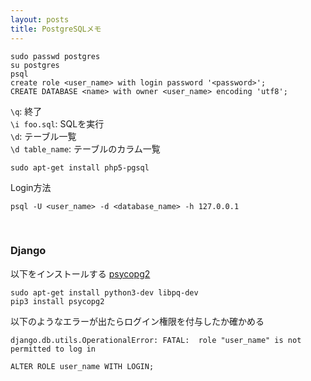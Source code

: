 ```yaml
---
layout: posts
title: PostgreSQLメモ 
---
```


```
sudo passwd postgres
su postgres
psql
create role <user_name> with login password '<password>';
CREATE DATABASE <name> with owner <user_name> encoding 'utf8';
```

`\q`: 終了  
`\i foo.sql`: SQLを実行  
`\d`: テーブル一覧  
`\d table_name`: テーブルのカラム一覧  

```
sudo apt-get install php5-pgsql
```

Login方法

```
psql -U <user_name> -d <database_name> -h 127.0.0.1
```

<br>

### Django
以下をインストールする
[psycopg2](http://initd.org/psycopg/docs/)  

```
sudo apt-get install python3-dev libpq-dev
pip3 install psycopg2
```

以下のようなエラーが出たらログイン権限を付与したか確かめる

```
django.db.utils.OperationalError: FATAL:  role "user_name" is not permitted to log in
```

```
ALTER ROLE user_name WITH LOGIN;
```
